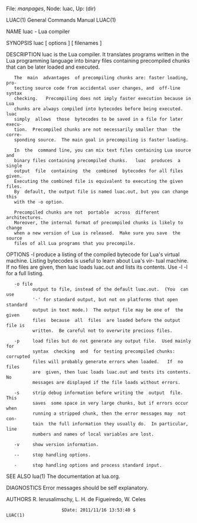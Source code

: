 File: *manpages*,  Node: luac,  Up: (dir)

LUAC(1)                     General Commands Manual                    LUAC(1)



NAME
       luac - Lua compiler

SYNOPSIS
       luac [ options ] [ filenames ]

DESCRIPTION
       luac  is  the  Lua compiler.  It translates programs written in the Lua
       programming language into binary files  containing  precompiled  chunks
       that can be later loaded and executed.

       The  main  advantages  of precompiling chunks are: faster loading, pro-
       tecting source code from accidental user changes, and  off-line  syntax
       checking.   Precompiling does not imply faster execution because in Lua
       chunks are always compiled into bytecodes before being executed.   luac
       simply  allows  those  bytecodes to be saved in a file for later execu-
       tion.  Precompiled chunks are not necessarily smaller than  the  corre-
       sponding source.  The main goal in precompiling is faster loading.

       In  the  command line, you can mix text files containing Lua source and
       binary files containing precompiled chunks.   luac  produces  a  single
       output  file  containing  the  combined  bytecodes for all files given.
       Executing the combined file is equivalent to executing the given files.
       By  default, the output file is named luac.out, but you can change this
       with the -o option.

       Precompiled chunks are not  portable  across  different  architectures.
       Moreover, the internal format of precompiled chunks is likely to change
       when a new version of Lua is released.  Make sure you save  the  source
       files of all Lua programs that you precompile.

OPTIONS
       -l     produce  a  listing  of  the compiled bytecode for Lua's virtual
              machine.  Listing bytecodes is useful to learn about Lua's  vir-
              tual  machine.   If no files are given, then luac loads luac.out
              and lists its contents.  Use -l -l for a full listing.

       -o file
              output to file, instead of the default luac.out.  (You  can  use
              '-' for standard output, but not on platforms that open standard
              output in text mode.)  The output file may be one of  the  given
              files  because  all  files  are loaded before the output file is
              written.  Be careful not to overwrite precious files.

       -p     load files but do not generate any output file.  Used mainly for
              syntax  checking  and  for testing precompiled chunks: corrupted
              files will probably generate errors when loaded.   If  no  files
              are  given, then luac loads luac.out and tests its contents.  No
              messages are displayed if the file loads without errors.

       -s     strip debug information before writing the  output  file.   This
              saves  some space in very large chunks, but if errors occur when
              running a stripped chunk, then the error messages may  not  con-
              tain  the full information they usually do.  In particular, line
              numbers and names of local variables are lost.

       -v     show version information.

       --     stop handling options.

       -      stop handling options and process standard input.

SEE ALSO
       lua(1)
       The documentation at lua.org.

DIAGNOSTICS
       Error messages should be self explanatory.

AUTHORS
       R. Ierusalimschy, L. H. de Figueiredo, W. Celes



                         $Date: 2011/11/16 13:53:40 $                  LUAC(1)
